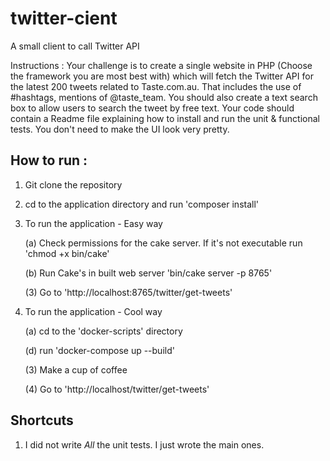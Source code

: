 # twitter-cient
A small client to call Twitter API

Instructions : Your challenge is to create a single website in PHP (Choose the framework you are most best with) which will fetch the Twitter API for the latest 200 tweets related to Taste.com.au.
That includes the use of #hashtags, mentions of @taste_team. You should also create a text search box to allow users to search the tweet by free text.
Your code should contain a Readme file explaining how to install and run the unit & functional tests. You don't need to make the UI look very pretty.

## How to run : 
1. Git clone the repository
2. cd to the application directory and run 'composer install'
3. To run the application - Easy way

    (a) Check permissions for the cake server. If it's not executable run 'chmod +x bin/cake'
    
    (b) Run Cake's in built web server 'bin/cake server -p 8765'
    
    (3) Go to 'http://localhost:8765/twitter/get-tweets'
    
4. To run the application - Cool way

    (a) cd to the 'docker-scripts' directory
    
    (d) run 'docker-compose up --build'
    
    (3) Make a cup of coffee
    
    (4) Go to 'http://localhost/twitter/get-tweets'
    
## Shortcuts
1. I did not write *All* the unit tests. I just wrote the main ones.  
